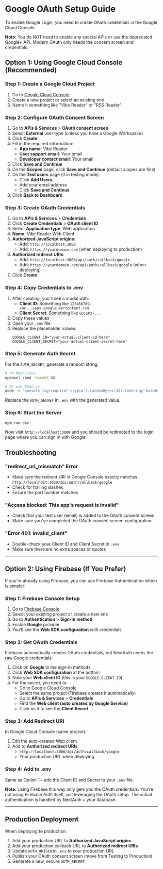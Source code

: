 # Google OAuth Setup Guide

To enable Google Login, you need to create OAuth credentials in the Google Cloud Console.

**Note:** You do NOT need to enable any special APIs or use the deprecated Google+ API. Modern OAuth only needs the consent screen and credentials.

## Option 1: Using Google Cloud Console (Recommended)

### Step 1: Create a Google Cloud Project

1. Go to [Google Cloud Console](https://console.cloud.google.com/)
2. Create a new project or select an existing one
3. Name it something like "Vibe Reader" or "RSS Reader"

### Step 2: Configure OAuth Consent Screen

1. Go to **APIs & Services** > **OAuth consent screen**
2. Select **External** user type (unless you have a Google Workspace)
3. Click **Create**
4. Fill in the required information:
   - **App name**: Vibe Reader
   - **User support email**: Your email
   - **Developer contact email**: Your email
5. Click **Save and Continue**
6. On the **Scopes** page, click **Save and Continue** (default scopes are fine)
7. On the **Test users** page (if in testing mode):
   - Click **Add Users**
   - Add your email address
   - Click **Save and Continue**
8. Click **Back to Dashboard**

### Step 3: Create OAuth Credentials

1. Go to **APIs & Services** > **Credentials**
2. Click **Create Credentials** > **OAuth client ID**
3. Select **Application type**: Web application
4. **Name**: Vibe Reader Web Client
5. **Authorized JavaScript origins**:
   - Add: `http://localhost:3000`
   - Add: `https://yourdomain.com` (when deploying to production)
6. **Authorized redirect URIs**:
   - Add: `http://localhost:3000/api/auth/callback/google`
   - Add: `https://yourdomain.com/api/auth/callback/google` (when deploying)
7. Click **Create**

### Step 4: Copy Credentials to .env

1. After creating, you'll see a modal with:
   - **Client ID**: Something like `123456789-abc...apps.googleusercontent.com`
   - **Client Secret**: Something like `GOCSPX-...`
2. Copy these values
3. Open your `.env` file
4. Replace the placeholder values:
   ```
   GOOGLE_CLIENT_ID="your-actual-client-id-here"
   GOOGLE_CLIENT_SECRET="your-actual-client-secret-here"
   ```

### Step 5: Generate Auth Secret

For the `AUTH_SECRET`, generate a random string:

```bash
# On Mac/Linux
openssl rand -base64 32

# Or use Node.js
node -e "console.log(require('crypto').randomBytes(32).toString('base64'))"
```

Replace the `AUTH_SECRET` in `.env` with the generated value.

### Step 6: Start the Server

```bash
npm run dev
```

Now visit `http://localhost:3000` and you should be redirected to the login page where you can sign in with Google!

## Troubleshooting

### "redirect_uri_mismatch" Error

- Make sure the redirect URI in Google Console exactly matches: `http://localhost:3000/api/auth/callback/google`
- Check for trailing slashes
- Ensure the port number matches

### "Access blocked: This app's request is invalid"

- Check that your test user (email) is added to the OAuth consent screen
- Make sure you've completed the OAuth consent screen configuration

### "Error 401: invalid_client"

- Double-check your Client ID and Client Secret in `.env`
- Make sure there are no extra spaces or quotes

---

## Option 2: Using Firebase (If You Prefer)

If you're already using Firebase, you can use Firebase Authentication which is simpler:

### Step 1: Firebase Console Setup

1. Go to [Firebase Console](https://console.firebase.google.com/)
2. Select your existing project or create a new one
3. Go to **Authentication** > **Sign-in method**
4. Enable **Google** provider
5. You'll see the **Web SDK configuration** with credentials

### Step 2: Get OAuth Credentials

Firebase automatically creates OAuth credentials, but NextAuth needs the raw Google credentials:

1. Click on **Google** in the sign-in methods
2. Click **Web SDK configuration** at the bottom
3. Note your **Web client ID** (this is your `GOOGLE_CLIENT_ID`)
4. For the secret, you need to:
   - Go to [Google Cloud Console](https://console.cloud.google.com/)
   - Select the same project (Firebase creates it automatically)
   - Go to **APIs & Services** > **Credentials**
   - Find the **Web client (auto created by Google Service)**
   - Click on it to see the **Client Secret**

### Step 3: Add Redirect URI

In Google Cloud Console (same project):
1. Edit the auto-created Web client
2. Add to **Authorized redirect URIs**:
   - `http://localhost:3000/api/auth/callback/google`
   - Your production URL when deploying

### Step 4: Add to .env

Same as Option 1 - add the Client ID and Secret to your `.env` file.

**Note:** Using Firebase this way only gets you the OAuth credentials. You're not using Firebase Auth itself, just leveraging the OAuth setup. The actual authentication is handled by NextAuth + your database.

---

## Production Deployment

When deploying to production:

1. Add your production URL to **Authorized JavaScript origins**
2. Add your production callback URL to **Authorized redirect URIs**
3. Update `AUTH_ORIGIN` in `.env` to your production URL
4. Publish your OAuth consent screen (move from Testing to Production)
5. Generate a new, secure `AUTH_SECRET`
